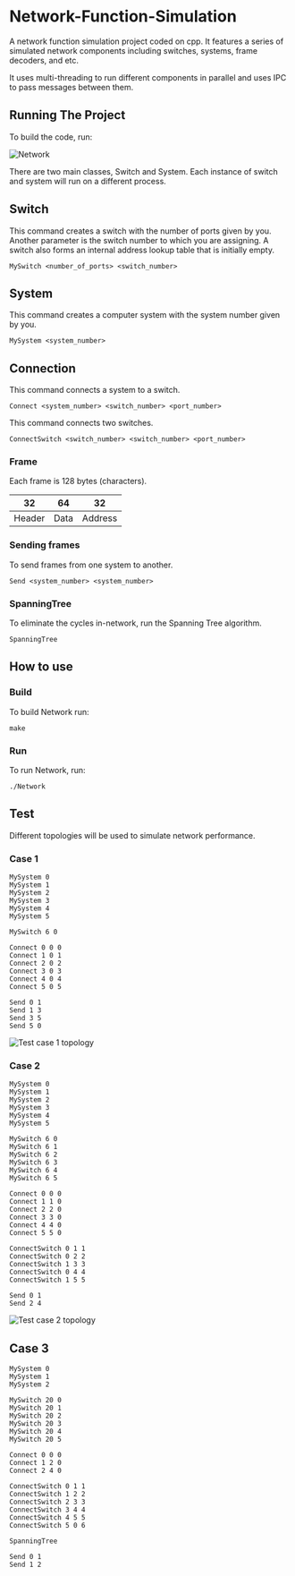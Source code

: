 # Network-Function-Simulation


A network function simulation project coded on cpp. It features a series of simulated network components including switches, systems, frame decoders, and etc.

It uses multi-threading to run different components in parallel and uses IPC to pass messages between them.

## Running The Project

To build the code, run:

![Network](./img/Network.png)

There are two main classes, Switch and System. Each instance of switch and system will run on a different process.

## Switch

This command creates a switch with the number of ports given by you. Another parameter is the switch number to which you are assigning. A switch also forms an internal address lookup table that is initially empty.

```
MySwitch <number_of_ports> <switch_number>
```

## System

This command creates a computer system with the system number given by you.

```
MySystem <system_number>
```

## Connection

This command connects a system to a switch.

```
Connect <system_number> <switch_number> <port_number>
```

This command connects two switches.

```
ConnectSwitch <switch_number> <switch_number> <port_number>
```

### Frame

Each frame is 128 bytes (characters).

|   32   |  64  |    32   |
|:------:|:----:|:-------:|
| Header | Data | Address |

### Sending frames

To send frames from one system to another.

```
Send <system_number> <system_number>
```

### SpanningTree

To eliminate the cycles in-network, run the Spanning Tree algorithm.

```
SpanningTree
```

## How to use

### Build

To build Network run:

```
make
```

### Run

To run Network, run:

```
./Network
```

## Test

Different topologies will be used to simulate network performance.

### Case 1

```
MySystem 0
MySystem 1
MySystem 2
MySystem 3
MySystem 4
MySystem 5

MySwitch 6 0

Connect 0 0 0
Connect 1 0 1
Connect 2 0 2
Connect 3 0 3
Connect 4 0 4
Connect 5 0 5

Send 0 1
Send 1 3
Send 3 5
Send 5 0
```

![Test case 1 topology](./img/test_case_1_topology.png)

### Case 2

```
MySystem 0
MySystem 1
MySystem 2
MySystem 3
MySystem 4
MySystem 5

MySwitch 6 0
MySwitch 6 1
MySwitch 6 2
MySwitch 6 3
MySwitch 6 4
MySwitch 6 5

Connect 0 0 0
Connect 1 1 0
Connect 2 2 0
Connect 3 3 0
Connect 4 4 0
Connect 5 5 0

ConnectSwitch 0 1 1
ConnectSwitch 0 2 2
ConnectSwitch 1 3 3
ConnectSwitch 0 4 4
ConnectSwitch 1 5 5

Send 0 1
Send 2 4
```

![Test case 2 topology](./img/test_case_2_topology.png)

## Case 3

```
MySystem 0
MySystem 1
MySystem 2

MySwitch 20 0
MySwitch 20 1
MySwitch 20 2
MySwitch 20 3
MySwitch 20 4
MySwitch 20 5

Connect 0 0 0
Connect 1 2 0
Connect 2 4 0

ConnectSwitch 0 1 1
ConnectSwitch 1 2 2
ConnectSwitch 2 3 3
ConnectSwitch 3 4 4
ConnectSwitch 4 5 5
ConnectSwitch 5 0 6

SpanningTree

Send 0 1
Send 1 2
```